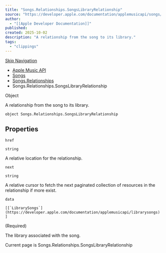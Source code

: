 ```yaml
---
title: "Songs.Relationships.SongsLibraryRelationship"
source: "https://developer.apple.com/documentation/applemusicapi/songs/relationships-data.dictionary/songslibraryrelationship"
author:
  - "[[Apple Developer Documentation]]"
published:
created: 2025-10-02
description: "A relationship from the song to its library."
tags:
  - "clippings"
---
```

[Skip Navigation](https://developer.apple.com/documentation/applemusicapi/songs/relationships-data.dictionary/#app-main)

- [Apple Music API](https://developer.apple.com/documentation/applemusicapi)
- [Songs](https://developer.apple.com/documentation/applemusicapi/songs)
- [Songs.Relationships](https://developer.apple.com/documentation/applemusicapi/songs/relationships-data.dictionary)
- Songs.Relationships.SongsLibraryRelationship

Object

A relationship from the song to its library.

```
object Songs.Relationships.SongsLibraryRelationship
```

## Properties

`href`

`string`

A relative location for the relationship.

`next`

`string`

A relative cursor to fetch the next paginated collection of resources in the relationship if more exist.

`data`

``[[`LibrarySongs`](https://developer.apple.com/documentation/applemusicapi/librarysongs)]``

(Required)

The library associated with the song.

Current page is Songs.Relationships.SongsLibraryRelationship